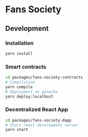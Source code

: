 # Fans Society

## Development

### Installation

```sh
yarn install
```

### Smart contracts

```sh
cd packages/fans-society-contracts
# Compilation
yarn compile
# Deployment on ganache
yarn deploy:localhost
```

### Decentralized React App

```sh
cd packages/fans-society-dapp
# Start react development server
yarn start
```
